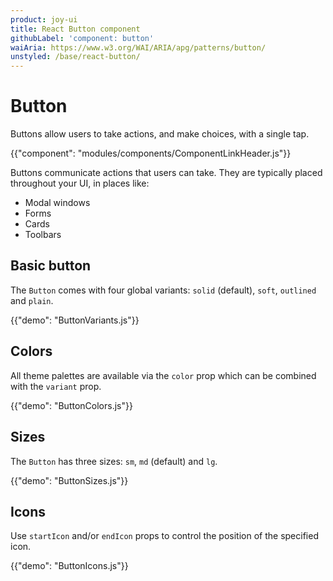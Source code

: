 ```yaml
---
product: joy-ui
title: React Button component
githubLabel: 'component: button'
waiAria: https://www.w3.org/WAI/ARIA/apg/patterns/button/
unstyled: /base/react-button/
---
```


# Button

<p class="description">Buttons allow users to take actions, and make choices, with a single tap.</p>

{{"component": "modules/components/ComponentLinkHeader.js"}}

Buttons communicate actions that users can take. They are typically placed throughout your UI, in places like:

- Modal windows
- Forms
- Cards
- Toolbars

## Basic button

The `Button` comes with four global variants: `solid` (default), `soft`, `outlined` and `plain`.

{{"demo": "ButtonVariants.js"}}

## Colors

All theme palettes are available via the `color` prop which can be combined with the `variant` prop.

{{"demo": "ButtonColors.js"}}

## Sizes

The `Button` has three sizes: `sm`, `md` (default) and `lg`.

{{"demo": "ButtonSizes.js"}}

## Icons

Use `startIcon` and/or `endIcon` props to control the position of the specified icon.

{{"demo": "ButtonIcons.js"}}
